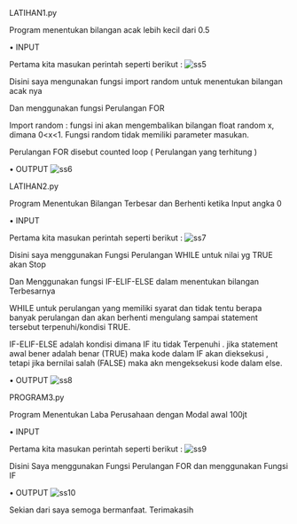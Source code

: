 LATIHAN1.py

Program menentukan bilangan acak lebih kecil dari 0.5

•	INPUT

Pertama kita masukan perintah seperti berikut :
![ss5](https://user-images.githubusercontent.com/46735952/53017334-518b7e80-3482-11e9-9d43-113772c7f98c.png)

Disini saya mengunakan fungsi import random untuk menentukan bilangan acak nya

Dan menggunakan fungsi Perulangan FOR

Import random : fungsi ini akan mengembalikan bilangan float random x, dimana 0<x<1. Fungsi random tidak memiliki parameter masukan.

Perulangan FOR disebut counted loop ( Perulangan yang terhitung )

•	OUTPUT
![ss6](https://user-images.githubusercontent.com/46735952/53017411-754ec480-3482-11e9-90a2-5993d36b656e.png)

LATIHAN2.py

Program Menentukan Bilangan Terbesar dan Berhenti ketika Input angka 0

•	INPUT

Pertama kita masukan perintah seperti berikut :
![ss7](https://user-images.githubusercontent.com/46735952/53017480-9ca59180-3482-11e9-8610-4a120a27bf1f.png)

Disini saya menggunakan Fungsi Perulangan WHILE untuk nilai yg TRUE akan Stop

Dan Menggunakan fungsi IF-ELIF-ELSE dalam menentukan bilangan Terbesarnya

WHILE untuk perulangan yang memiliki syarat dan tidak tentu berapa banyak perulangan dan akan berhenti mengulang sampai statement tersebut terpenuhi/kondisi TRUE.

IF-ELIF-ELSE adalah kondisi dimana IF itu tidak Terpenuhi . jika statement awal bener adalah benar (TRUE) maka kode dalam IF akan dieksekusi , tetapi jika bernilai salah (FALSE) maka akn mengeksekusi kode dalam else.

•	OUTPUT
![ss8](https://user-images.githubusercontent.com/46735952/53017574-e4c4b400-3482-11e9-9640-b5c833d8b3f7.png)

PROGRAM3.py

Program Menentukan Laba Perusahaan dengan Modal awal 100jt

•	INPUT

Pertama kita masukan perintah seperti berikut :
![ss9](https://user-images.githubusercontent.com/46735952/53017693-27868c00-3483-11e9-9505-e29245de862c.png)

Disini Saya menggunakan Fungsi Perulangan FOR dan menggunakan Fungsi IF

•	OUTPUT
![ss10](https://user-images.githubusercontent.com/46735952/53017773-5ac91b00-3483-11e9-8404-d1eaddc2f8b3.png)

Sekian dari saya semoga bermanfaat. Terimakasih
